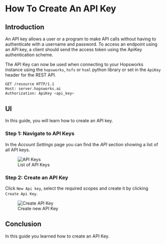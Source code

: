 # How To Create An API Key

## Introduction

An API key allows a user or a program to make API calls without having to authenticate with a username and password. To access an endpoint using an API key, a client should send the access token using the ApiKey authentication scheme.

The API Key can now be used when connecting to your Hopsworks instance using the `hopsworks`, `hsfs` or `hsml` python library or set in the `ApiKey` header for the REST API.

```bash
GET /resource HTTP/1.1
Host: server.hopsworks.ai
Authorization: ApiKey <api_key>
```

## UI

In this guide, you will learn how to create an API key.

### Step 1: Navigate to API Keys

In the _Account Settings_ page you can find the _API_ section showing a list of all API keys.

<p align="center">
  <figure>
    <img src="../../../../assets/images/guides/api_key/api_keys.png" alt="API Keys">
    <figcaption>List of API Keys</figcaption>
  </figure>
</p>

### Step 2: Create an API Key

Click `New Api key`, select the required scopes and create it by clicking `Create Api Key`.

<p align="center">
  <figure>
    <img src="../../../../assets/images/guides/api_key/create_api_key.gif" alt="Create API Key">
    <figcaption>Create new API Key</figcaption>
  </figure>
</p>

## Conclusion

In this guide you learned how to create an API Key.